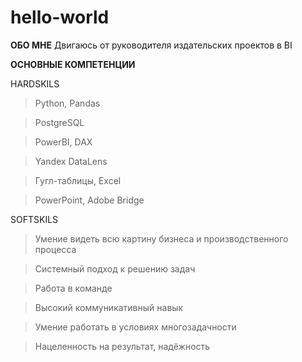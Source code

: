 # hello-world
**ОБО  МНЕ**
Двигаюсь от руководителя издательских проектов   в   BI

**ОСНОВНЫЕ КОМПЕТЕНЦИИ**

HARDSKILS

>Python, Pandas

>PostgreSQL

>PowerBI, DAX

>Yandex DataLens

>Гугл-таблицы, Excel

>PowerPoint, Adobe Bridge 

SOFTSKILS

>Умение видеть всю картину бизнеса и производственного процесса

>Системный подход к решению задач

>Работа в команде

>Высокий коммуникативный навык

>Умение работать в условиях многозадачности
  
>Нацеленность на результат, надёжность
